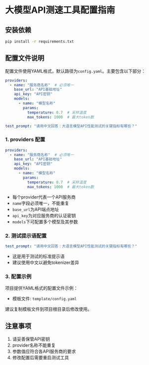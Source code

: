 # 大模型API测速工具配置指南

## 安装依赖

```bash
pip install -r requirements.txt
```

## 配置文件说明

配置文件使用YAML格式，默认路径为`config.yaml`。主要包含以下部分：
```yaml
providers:
  - name: "服务商名称"  # 必须唯一
    base_url: "API基础地址"
    api_key: "API密钥"
    models:
      - name: "模型名称"
        params:
          temperature: 0.7  # 采样温度
          max_tokens: 1000  # 最大token数

test_prompt: "请用中文回答：大语言模型API性能测试的关键指标有哪些？"
```

### 1. providers 配置

```yaml
providers:
  - name: "服务商名称"  # 必须唯一
    base_url: "API基础地址"
    api_key: "API密钥"
    models:
      - name: "模型名称"
        params:
          temperature: 0.7  # 采样温度
          max_tokens: 1000  # 最大token数
```

- 每个provider代表一个API服务商
- `name`字段必须唯一，不能重复
- `base_url`为API端点地址
- `api_key`为对应服务商的认证密钥
- `models`下可配置多个模型及其参数

### 2. 测试提示语配置

```yaml 
test_prompt: "请用中文回答：大语言模型API性能测试的关键指标有哪些？"
```

- 这是用于测试的标准提示语
- 建议使用中文以避免tokenizer差异

### 3. 配置示例

项目提供YAML格式的配置文件示例：
- 模板文件: `template/config.yaml`

建议复制模板文件到项目根目录后修改使用。

## 注意事项

1. 请妥善保管API密钥
2. provider名称不能重复
3. 参数值应符合各API服务商的要求
4. 修改配置后需要重启测试工具